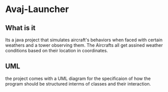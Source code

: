 # Avaj-Launcher

## What is it

Its a java project that simulates aircraft's behaviors when faced with certain weathers and a tower observing them. The Aircrafts all get assined weather conditions based on their location in coordinates.

## UML

the project comes with a UML diagram for the specificaion of how the program should be structured interms of classes and their interaction.
